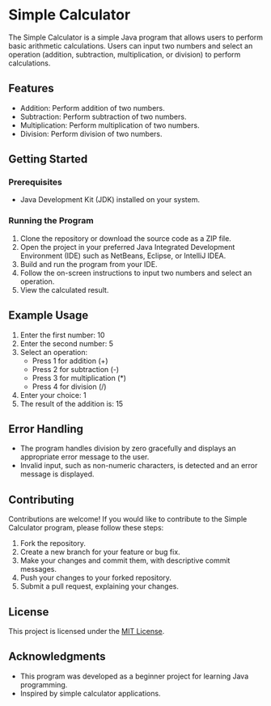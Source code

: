 # Simple Calculator

The Simple Calculator is a simple Java program that allows users to perform basic arithmetic calculations. Users can input two numbers and select an operation (addition, subtraction, multiplication, or division) to perform calculations.

## Features

- Addition: Perform addition of two numbers.
- Subtraction: Perform subtraction of two numbers.
- Multiplication: Perform multiplication of two numbers.
- Division: Perform division of two numbers.

## Getting Started

### Prerequisites

- Java Development Kit (JDK) installed on your system.

### Running the Program

1. Clone the repository or download the source code as a ZIP file.
2. Open the project in your preferred Java Integrated Development Environment (IDE) such as NetBeans, Eclipse, or IntelliJ IDEA.
3. Build and run the program from your IDE.
4. Follow the on-screen instructions to input two numbers and select an operation.
5. View the calculated result.

## Example Usage

1. Enter the first number: 10
2. Enter the second number: 5
3. Select an operation:
   - Press 1 for addition (+)
   - Press 2 for subtraction (-)
   - Press 3 for multiplication (*)
   - Press 4 for division (/)
4. Enter your choice: 1
5. The result of the addition is: 15

## Error Handling

- The program handles division by zero gracefully and displays an appropriate error message to the user.
- Invalid input, such as non-numeric characters, is detected and an error message is displayed.

## Contributing

Contributions are welcome! If you would like to contribute to the Simple Calculator program, please follow these steps:

1. Fork the repository.
2. Create a new branch for your feature or bug fix.
3. Make your changes and commit them, with descriptive commit messages.
4. Push your changes to your forked repository.
5. Submit a pull request, explaining your changes.

## License

This project is licensed under the [MIT License](LICENSE).

## Acknowledgments

- This program was developed as a beginner project for learning Java programming.
- Inspired by simple calculator applications.

